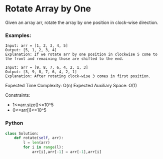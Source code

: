 # Rotate Array by One

Given an array arr, rotate the array by one position in clock-wise direction.

### Examples:
```
Input: arr = [1, 2, 3, 4, 5]
Output: [5, 1, 2, 3, 4]
Explanation: If we rotate arr by one position in clockwise 5 come to the front and remaining those are shifted to the end.
```
```
Input: arr = [9, 8, 7, 6, 4, 2, 1, 3]
Output: [3, 9, 8, 7, 6, 4, 2, 1]
Explanation: After rotating clock-wise 3 comes in first position.
```
Expected Time Complexity: O(n)
Expected Auxiliary Space: O(1)

Constraints:
 - 1<=arr.size()<=10^5
 - 0<=arr[i]<=10^5
   
### Python
```py
class Solution:
    def rotate(self, arr):
        l = len(arr)
        for i in range(l):
            arr[i],arr[-1] = arr[-1],arr[i]
```
